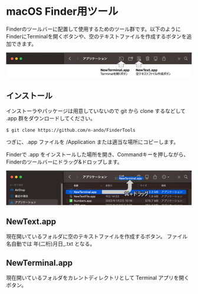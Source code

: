 # macOS Finder用ツール

Finderのツールバーに配置して使用するためのツール群です。以下のようにFinderにTerminalを開くボタンや、空のテキストファイルを作成するボタンを追加できます。

<img src="https://github.com/n-ando/FinderTools/blob/main/figs/findertool_example.png" width=800>

## インストール

インストーラやパッケージは用意していないので git から clone するなどして .app 群をダウンロードしてください。

```shell
$ git clone https://github.com/n-ando/FinderTools
```

つぎに、.app ファイルを /Application または適当な場所にコピーします。

Finderで .app をインストールした場所を開き、Commandキーを押しながら、Finderのツールバーにドラッグ&ドロップします。

<img src="https://github.com/n-ando/FinderTools/blob/main/figs/command_drug.png" width=800>



## NewText.app
現在開いているフォルダに空のテキストファイルを作成するボタン。
ファイル名自動では 年(二桁)月日_.txt となる。

## NewTerminal.app
現在開いているフォルダをカレントディレクトリとして Terminal アプリを開くボタン。
